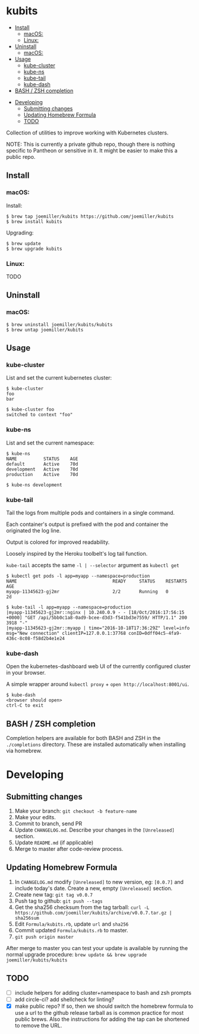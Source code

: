 kubits
======

<!-- toc -->

  * [Install](#install)
    + [macOS:](#macos)
    + [Linux:](#linux)
  * [Uninstall](#uninstall)
    + [macOS:](#macos-1)
  * [Usage](#usage)
    + [kube-cluster](#kube-cluster)
    + [kube-ns](#kube-ns)
    + [kube-tail](#kube-tail)
    + [kube-dash](#kube-dash)
  * [BASH / ZSH completion](#bash--zsh-completion)
- [Developing](#developing)
  * [Submitting changes](#submitting-changes)
  * [Updating Homebrew Formula](#updating-homebrew-formula)
  * [TODO](#todo)

<!-- tocstop -->

Collection of utilities to improve working with Kubernetes clusters.

NOTE: This is currently a private github repo, though there is nothing specific
to Pantheon or sensitive in it. It might be easier to make this a public repo.

Install
-------

### macOS:

Install:

    $ brew tap joemiller/kubits https://github.com/joemiller/kubits
    $ brew install kubits

Upgrading:

    $ brew update
    $ brew upgrade kubits

### Linux:

TODO

Uninstall
---------

### macOS:

    $ brew uninstall joemiller/kubits/kubits
    $ brew untap joemiller/kubits

Usage
-----

### kube-cluster

List and set the current kubernetes cluster:

    $ kube-cluster
    foo
    bar

    $ kube-cluster foo
    switched to context "foo"

### kube-ns

List and set the current namespace:

    $ kube-ns
    NAME          STATUS    AGE
    default       Active    70d
    development   Active    70d
    production    Active    70d

    $ kube-ns development

### kube-tail

Tail the logs from multiple pods and containers in a single command.

Each container's output is prefixed with the pod and container the originated
the log line.

Output is colored for improved readability.

Loosely inspired by the Heroku toolbelt's log tail function.

`kube-tail` accepts the same `-l | --selector` argument as `kubectl get`

    $ kubectl get pods -l app=myapp --namespace=production
    NAME                                    READY     STATUS    RESTARTS   AGE
    myapp-11345623-gj2mr                    2/2       Running   0          2d

    $ kube-tail -l app=myapp --namespace=production
    |myapp-11345623-gj2mr::nginx | 10.240.0.9 - - [18/Oct/2016:17:56:15 +0000] "GET /api/5bb0c1a8-0ad9-bcee-d3d3-f541bd3e7559/ HTTP/1.1" 200 3918 "-"
    |myapp-11345623-gj2mr::myapp | time="2016-10-18T17:36:29Z" level=info msg="New connection" clientIP=127.0.0.1:37768 conID=0dff04c5-4fa9-436c-8c08-f58d2b4e1e24

### kube-dash

Open the kubernetes-dashboard web UI of the currently configured cluster in your
browser.

A simple wrapper around `kubectl proxy` + `open http://localhost:8001/ui`.

    $ kube-dash
    <browser should open>
    ctrl-C to exit


BASH / ZSH completion
---------------------

Completion helpers are available for both BASH and ZSH in the `./completions` directory.
These are installed automatically when installing via homebrew.

Developing
==========

Submitting changes
------------------

1. Make your branch: `git checkout -b feature-name`
2. Make your edits.
3. Commit to branch, send PR
4. Update `CHANGELOG.md`. Describe your changes in the `[Unreleased]` section.
5. Update `README.md` (if applicable)
6. Merge to master after code-review process.

Updating Homebrew Formula
-------------------------

1. In `CHANGELOG.md` modify `[Unreleased]` to new version, eg: `[0.0.7]` and
   include today's date. Create a new, empty `[Unreleased]` section.
2. Create new tag: `git tag v0.0.7`
3. Push tag to github: `git push --tags`
4. Get the sha256 checksum from the tag tarball: `curl -L https://github.com/joemiller/kubits/archive/v0.0.7.tar.gz | sha256sum`
5. Edit `Formula/kubits.rb`, update `url` and `sha256`
6. Commit updated `Formula/kubits.rb` to master.
7. `git push origin master`

After merge to master you can test your update is available by running the
normal upgrade procedure: `brew update && brew upgrade joemiller/kubits/kubits`

TODO
----

- [ ] include helpers for adding cluster+namespace to bash and zsh prompts
- [ ] add circle-ci? add shellcheck for linting?
- [x] make public repo? If so, then we should switch the homebrew formula to use
      a url to the github release tarball as is common practice for most public
      brews. Also the instructions for adding the tap can be shortened to remove the URL.
